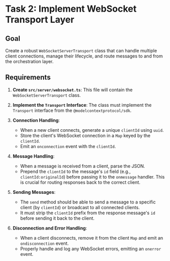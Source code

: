 # Task 2: Implement WebSocket Transport Layer

## Goal

Create a robust `WebSocketServerTransport` class that can handle multiple client connections, manage their lifecycle, and route messages to and from the orchestration layer.

## Requirements

1.  **Create `src/server/websocket.ts`**: This file will contain the `WebSocketServerTransport` class.

2.  **Implement the `Transport` Interface**: The class must implement the `Transport` interface from the `@modelcontextprotocol/sdk`.

3.  **Connection Handling**:
    - When a new client connects, generate a unique `clientId` using `uuid`.
    - Store the client's WebSocket connection in a `Map` keyed by the `clientId`.
    - Emit an `onconnection` event with the `clientId`.

4.  **Message Handling**:
    - When a message is received from a client, parse the JSON.
    - Prepend the `clientId` to the message's `id` field (e.g., `clientId:originalId`) before passing it to the `onmessage` handler. This is crucial for routing responses back to the correct client.

5.  **Sending Messages**:
    - The `send` method should be able to send a message to a specific client (by `clientId`) or broadcast to all connected clients.
    - It must strip the `clientId` prefix from the response message's `id` before sending it back to the client.

6.  **Disconnection and Error Handling**:
    - When a client disconnects, remove it from the client `Map` and emit an `ondisconnection` event.
    - Properly handle and log any WebSocket errors, emitting an `onerror` event.